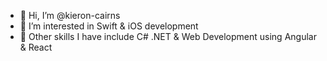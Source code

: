 - 👋 Hi, I’m @kieron-cairns
- 👀 I’m interested in Swift & iOS development
- 🌱 Other skills I have include C# .NET & Web Development using Angular & React 

<!---
kieron-cairns/kieron-cairns is a ✨ special ✨ repository because its `README.md` (this file) appears on your GitHub profile.
You can click the Preview link to take a look at your changes.
--->
